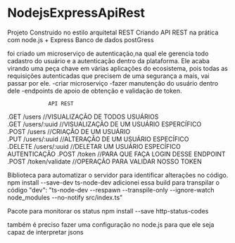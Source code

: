 # NodejsExpressApiRest

Projeto Construido no estilo arquitetal REST 
Criando API REST na prática com node.js + Express
Banco de dados postGress 

foi criado um  microserviço de autenticação,na qual ele gerencia todo cadastro do usuário e a autenticação dentro da plataforma.
Ele acaba virando uma peça chave em várias aplicações do ecosistema, pois todas as requisições autenticadas que precisem de uma
segurança a mais, vai passar por ele.
-criar microserviço
-fazer manutenção do usuário dentro dele 
-endpoints de apoio de obtenção e validação de token.

                 API REST
.GET /users     //VISUALIZAÇÃO DE TODOS USUÁRIOS
<br>
.GET /users/:uuid       //VISUALIZAÇÃO DE UM USUÁRIO ESPERCÍFICO
<br>
.POST /users         //CRIAÇÃO DE UM USUÁRIO
<br>
.PUT /users/:uuid     //ALTERAÇÃO DE UM USUÁRIO ESPECÍFICO
<br>
.DELETE /users/:uuid     //DELETAR UM USUÁRIO ESPECÍFICO
<br>
                AUTENTICAÇÃO
.POST /token  //PARA QUE FAÇA LOGIN DESSE ENDPOINT
.POST /token/validate   //OPERAÇÃO PARA VALIDAR NOSSO TOKEN

Biblioteca para automatizar o servidor para identificar alterações no código.
npm install --save-dev ts-node-dev
adicionei essa build para transpilar o código 
"dev": "ts-node-dev --respawn --transpile-only --ignore-watch node_modules --no-notify src/index.ts"

Pacote para monitorar os status
npm install --save http-status-codes

também é preciso fazer uma configuração no node.js para que ele seja capaz de interpretar jsons
